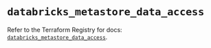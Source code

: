 # `databricks_metastore_data_access`

Refer to the Terraform Registry for docs: [`databricks_metastore_data_access`](https://registry.terraform.io/providers/databricks/databricks/1.89.0/docs/resources/metastore_data_access).
